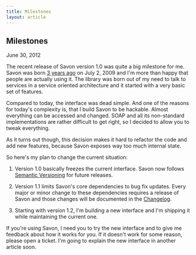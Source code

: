 ```yaml
---
title: Milestones
layout: article
---
```


Milestones
----------

<time datetime="2012-06-30">June 30, 2012</time>

The recent release of Savon version 1.0 was quite a big milestone for me. Savon was
born [3 years ago](https://github.com/rubiii/savon/commit/d9d471) on July 2, 2009 and
I'm more than happy that people are actually using it. The library was born out of my
need to talk to services in a service oriented architecture and it started with a
very basic set of features.

Compared to today, the interface was dead simple. And one of the reasons for today's
complexity is, that I build Savon to be hackable. Almost everything can be accessed
and changed. SOAP and all its non-standard implementations are rather difficult to
get right, so I decided to allow you to tweak everything.

As it turns out though, this decision makes it hard to refactor the code and add new
features, because Savon exposes way too much internal state.

So here's my plan to change the current situation:

1. Version 1.0 basically freezes the current interface. Savon now follows
   [Semantic Versioning](http://semver.org/) for future releases.

2. Version 1.1 limits Savon's core dependencies to bug fix updates. Every major
   or minor change to these dependencies requires a release of Savon and those
   changes will be documented in the [Changelog](https://github.com/rubiii/savon/blob/master/CHANGELOG.md).

3. Starting with version 1.2, I'm building a new interface and I'm shipping it while
   maintaining the current one.

If you're using Savon, I need you to try the new interface and to give me feedback
about how it works for you. If it doesn't work for some reason, please open a ticket.
I'm going to explain the new interface in another article soon.

